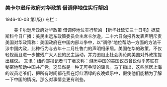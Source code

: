 ### 美卡尔逊斥政府对华政策  借调停地位实行帮凶

1946-10-03
第1版()
专栏：

　　美卡尔逊斥政府对华政策
    借调停地位实行帮凶
    【新华社延安三十日电】据莫斯科今日广播：美民主远东政策委员会主席卡尔逊，二十六日向报界发表声明斥责美国对华政策称：美国政府在中国内部斗争中，以“调停”地位帮助一方面的方法干涉中国内政，此种行为与去年十二月杜鲁门的声明相矛盾。美国在华的政策，不仅轻视而且进一步摧残广大人民的民主运动，并力图阻止社会舆论向美国对外政策提出建议。
    又讯：纽约邮报记者马丁著文称：游历中国的美国议员曾说似乎苏联在秘密地帮助中国共产党，这显然是一种无可争辩的谣言。马丁指出，这些旅居上海的议员老爷们，把所有时间都花费在灯红酒绿的夜晚娱乐中，假使他们能稍为了解一下中国的情况，那么对事情会更有利些。
